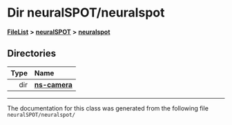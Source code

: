 

# Dir neuralSPOT/neuralspot



[**FileList**](files.md) **>** [**neuralSPOT**](dir_75594cce7c7773aa3cb253214bf56510.md) **>** [**neuralspot**](dir_b737d82f35ec218ac5a7ef4105db9c0e.md)














## Directories

| Type | Name |
| ---: | :--- |
| dir | [**ns-camera**](dir_34c4a2041c04f1165fd5b331589bb26b.md) <br> |

























































------------------------------
The documentation for this class was generated from the following file `neuralSPOT/neuralspot/`

